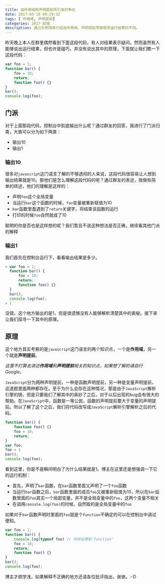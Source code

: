 ```yaml
---
title: 由作用域和声明提前所引发的争论
date: 2017-03-10 09:29:32
tags: [ 作用域, 声明提前]
categories: 2017·前端
description: 通过示例简单介绍由作用域、声明提前导致程序运行结果的不同。
---
```


昨天晚上本人在群里偶然看到下面这段代码，有人对结果表示疑问。然而虽然有人能够说出运行结果，但也许是碰巧，并没有说出其中的原理，下面就让我们瞧一下这段代码：

```javascript
var foo = 1;
function bar() {
	foo = 10;
	return;
	function foo() {}
}
bar();
console.log(foo);
```

## 门派

对于上面那段代码，控制台中到底输出什么呢？通过群友的回答，我进行了门派归类，大致可以分为如下两类：

- 输出10
- 输出1

### 输出10

很多对`javascript`这门语言了解的不够透彻的人来说，这段代码很容易让人想到输出结果就是10。那他们是怎么理解这段代码的呢？通过群友的表述，我做些简单的转述，他们的理解是这样的：

- 声明`foo`这个全局变量
- 当运行`bar`这个函数的时候，`foo`变量被重新赋值为10
- `bar`函数里面遇到了`return`关键字，将结束该函数的运行
- 打印的时候`foo`自然就成了10

聪明的你是否也是这样想的呢？我们暂且不说这种想法是否正确，继续看其他门派的解释

### 输出1

我们首先在控制台运行下，看看输出结果是多少。

```javascript
> var foo = 1;
  function bar() {
	  foo = 10;
	  return;
	  function foo() {}
  }
  bar();
  console.log(foo);
> 1
```

没错，这个地方输出的是1，但是很遗憾没有人能够解析清楚其中的奥秘。接下来让我们探寻一下其中的原理。

## 原理

这个地方其实考察的是`javascript`这门语言的两个知识点，一个是**作用域**，另一个就是**声明提前**。

*这里不打算去讲述**作用域**和**声明提前**相关的知识点，如果想了解的请自行Google。*

`JavaScript`分为两种声明提前，一种是函数声明提前，另一种是变量声明提前，这道题里面两种都存在。至于为什么会存在这种情况，那是由于`JavaScript`解析引擎的锅，但是只要我们了解其中的奥妙了之后，对于以后出现的bug会有很大的帮助。在`JavaScript`中，函数是一等公民，函数的声明提前要大于变量的声明提前。所以了解了这个之后，我们将代码改写成`JavaScript`解析引擎解析之后的代码。

```javascript
function bar() {
	function foo() {}
    foo = 10;
    return;
}
var foo;
foo = 1
bar();
console.log(foo);
```

看到这里，你是不是瞬间明白了为什么结果就是1。博主在这里还是想强调一下它的运行机制：

- 首先，声明了`bar`函数，在`bar`函数里面又声明了一个`foo`函数
- 当运行`bar`函数之后，`bar`函数里面的成员`foo`又被重新赋值为10，所以在`bar`函数里面的`foo`其实一个局部变量，并不是全局变量中的`foo`，这两个变量不相关
- 在调用`console.log(foo)`的时候，自然取的是全局变量中的`foo`

如果对于`bar`函数声明时里面的`foo`就是个`function`不确定的可以在控制台中调试便知。

```javascript
var foo = 1;
function bar() {
  	console.log(typeof foo) // 你将会得到'function'
	foo = 10;
	return;
	function foo() {}
}
bar();
console.log(foo);
```

博主才疏学浅，如果解释不正确的地方还请各位批评指出，谢谢。:-D

